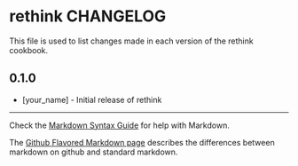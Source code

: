 rethink CHANGELOG
=================

This file is used to list changes made in each version of the rethink cookbook.

0.1.0
-----
- [your_name] - Initial release of rethink

- - -
Check the [Markdown Syntax Guide](http://daringfireball.net/projects/markdown/syntax) for help with Markdown.

The [Github Flavored Markdown page](http://github.github.com/github-flavored-markdown/) describes the differences between markdown on github and standard markdown.

